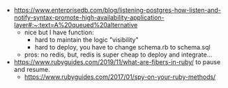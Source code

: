 - https://www.enterprisedb.com/blog/listening-postgres-how-listen-and-notify-syntax-promote-high-availability-application-layer#:~:text=A%20queued%20alternative
	- nice but I have function:
		- hard to maintain the logic "visibility"
		- hard to deploy, you have to change schema.rb to schema.sql
	- pros: no redis, but, redis is super cheap to deploy and integrate...
- https://www.rubyguides.com/2019/11/what-are-fibers-in-ruby/ to pause and resume.
	- https://www.rubyguides.com/2017/01/spy-on-your-ruby-methods/